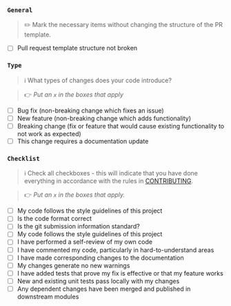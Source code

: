 ### `General`

> ✏️ Mark the necessary items without changing the structure of the PR template.

- [ ] Pull request template structure not broken

### `Type`

> ℹ️ What types of changes does your code introduce?

> 👉 _Put an `x` in the boxes that apply_

- [ ] Bug fix (non-breaking change which fixes an issue)
- [ ] New feature (non-breaking change which adds functionality)
- [ ] Breaking change (fix or feature that would cause existing functionality to not work as expected)
- [ ] This change requires a documentation update

### `Checklist`

> ℹ️ Check all checkboxes - this will indicate that you have done everything in accordance with the rules in [CONTRIBUTING](https://github.com/vuejs/awesome-vue/blob/master/.github/contributing.md).

> 👉 _Put an `x` in the boxes that apply._

- [ ] My code follows the style guidelines of this project
- [ ] Is the code format correct
- [ ] Is the git submission information standard?
- [ ] My code follows the style guidelines of this project
- [ ] I have performed a self-review of my own code
- [ ] I have commented my code, particularly in hard-to-understand areas
- [ ] I have made corresponding changes to the documentation
- [ ] My changes generate no new warnings
- [ ] I have added tests that prove my fix is effective or that my feature works
- [ ] New and existing unit tests pass locally with my changes
- [ ] Any dependent changes have been merged and published in downstream modules
